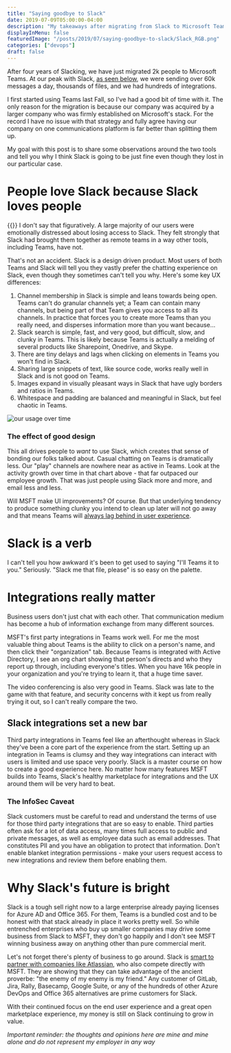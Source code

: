 ```yaml
---
title: "Saying goodbye to Slack"
date: 2019-07-09T05:00:00-04:00
description: "My takeaways after migrating from Slack to Microsoft Teams after four years of Slacking"
displayInMenu: false
featuredImage: "/posts/2019/07/saying-goodbye-to-slack/Slack_RGB.png"
categories: ["devops"]
draft: false
---
```

After four years of Slacking, we have just migrated 2k people to Microsoft Teams.  At our peak with Slack, [as seen below](#usage), we were sending over 60k messages a day, thousands of files, and we had hundreds of integrations.

I first started using Teams last Fall, so I've had a good bit of time with it.  The only reason for the migration is because our company was acquired by a larger company who was firmly established on Microsoft's stack.  For the record I have no issue with that strategy and fully agree having our company on one communications platform is far better than splitting them up.

My goal with this post is to share some observations around the two tools and tell you why I think Slack is going to be just fine even though they lost in our particular case.

# People love Slack because Slack loves people
{{<smallimg src="/posts/2019/07/saying-goodbye-to-slack/heart-slack.png" alt="Slack heart logo" smartfloat="left" width="125px">}}
I don't say that figuratively.  A large majority of our users were emotionally distressed about losing access to Slack.  They felt strongly that Slack had brought them together as remote teams in a way other tools, including Teams, have not.

That's not an accident.  Slack is a design driven product.  Most users of both Teams and Slack will tell you they vastly prefer the chatting experience on Slack, even though they sometimes can't tell you why.  Here's some key UX differences:

1. Channel membership in Slack is simple and leans towards being open.  Teams can't do granular channels yet; a Team can contain many channels, but being part of that Team gives you access to all its channels.  In practice that forces you to create more Teams than you really need, and disperses information more than you want because...
1. Slack search is simple, fast, and very good, but difficult, slow, and clunky in Teams.  This is likely because Teams is actually a melding of several products like Sharepoint, Onedrive, and Skype.
1. There are tiny delays and lags when clicking on elements in Teams you won't find in Slack.  
1. Sharing large snippets of text, like source code, works really well in Slack and is not good on Teams.  
1. Images expand in visually pleasant ways in Slack that have ugly borders and ratios in Teams.  
1. Whitespace and padding are balanced and meaningful in Slack, but feel chaotic in Teams.

<a name="usage"></a>
![our usage over time](/posts/2019/07/saying-goodbye-to-slack/slack-all-messages.png)
### The effect of good design
This all drives people to _want_ to use Slack, which creates that sense of bonding our folks talked about.  Casual chatting on Teams is dramatically less.  Our "play" channels are nowhere near as active in Teams.  Look at the activity growth over time in that chart above - that far outpaced our employee growth.  That was just people using Slack more and more, and email less and less.

Will MSFT make UI improvements?  Of course.  But that underlying tendency to produce something clunky you intend to clean up later will not go away and that means Teams will [always lag behind in user experience](https://microsoftteams.uservoice.com/forums/555103-public/suggestions/17408641-compact-mode).

# Slack is a verb #
I can't tell you how awkward it's been to get used to saying "I'll Teams it to you."  Seriously.  "Slack me that file, please" is so easy on the palette.

# Integrations really matter
Business users don't just chat with each other.  That communication medium has become a hub of information exchange from many different sources.  

MSFT's first party integrations in Teams work well.  For me the most valuable thing about Teams is the ability to click on a person's name, and then click their "organization" tab.  Because Teams is integrated with Active Directory, I see an org chart showing that person's directs and who they report up through, including everyone's titles.  When you have 16k people in your organization and you're trying to learn it, that a huge time saver.

The video conferencing is also very good in Teams.  Slack was late to the game with that feature, and security concerns with it kept us from really trying it out, so I can't really compare the two.

## Slack integrations set a new bar
Third party integrations in Teams feel like an afterthought whereas in Slack they've been a core part of the experience from the start.  Setting up an integration in Teams is clumsy and they way integrations can interact with users is limited and use space very poorly.  Slack is a master course on how to create a good experience here.  No matter how many features MSFT builds into Teams, Slack's healthy marketplace for integrations and the UX around them will be very hard to beat.

### The InfoSec Caveat
Slack customers must be careful to read and understand the terms of use for those third party integrations that are so easy to enable.  Third parties often ask for a lot of data access, many times full access to public and private messages, as well as employee data such as email addresses.  That constitutes PII and you have an obligation to protect that information.  Don't enable blanket integration permissions - make your users request access to new integrations and review them before enabling them.

# Why Slack's future is bright #
Slack is a tough sell right now to a large enterprise already paying licenses for Azure AD and Office 365.  For them, Teams is a bundled cost and to be honest with that stack already in place it works pretty well.  So while entrenched enterprises who buy up smaller companies may drive some business from Slack to MSFT, they don't go happily and I don't see MSFT winning business away on anything other than pure commercial merit.

Let's not forget there's plenty of business to go around. Slack is [smart to partner with companies like Atlassian](https://www.atlassian.com/blog/announcements/new-atlassian-slack-partnership), who also compete directly with MSFT.  They are showing that they can take advantage of the ancient proverbe: "the enemy of my enemy is my friend."  Any customer of GitLab, Jira, Rally, Basecamp, Google Suite, or any of the hundreds of other Azure DevOps and Office 365 alternatives are prime customers for Slack.

With their continued focus on the end user experience and a great open marketplace experience, my money is still on Slack continuing to grow in value.


_Important reminder: the thoughts and opinions here are mine and mine alone and do not represent my employer in any way_
